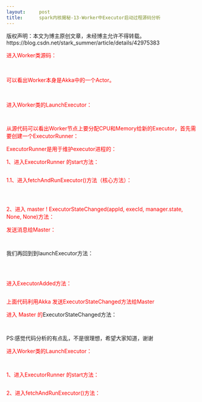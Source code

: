 ```yaml
---
layout:     post
title:      spark内核揭秘-13-Worker中Executor启动过程源码分析
---
```

<div id="article_content" class="article_content clearfix csdn-tracking-statistics" data-pid="blog" data-mod="popu_307" data-dsm="post">
								<div class="article-copyright">
					版权声明：本文为博主原创文章，未经博主允许不得转载。					https://blog.csdn.net/stark_summer/article/details/42975383				</div>
								            <link rel="stylesheet" href="https://csdnimg.cn/release/phoenix/template/css/ck_htmledit_views-f76675cdea.css">
						<div class="htmledit_views" id="content_views">
                
<p><span style="color:#ff0000;">进入Worker类源码：</span></p>
<p><span style="color:#ff0000;"><img src="https://img-blog.csdn.net/20150121203300640?watermark/2/text/aHR0cDovL2Jsb2cuY3Nkbi5uZXQvc3Rhcmtfc3VtbWVy/font/5a6L5L2T/fontsize/400/fill/I0JBQkFCMA==/dissolve/70/gravity/Center" alt=""><br></span></p>
<p><span style="color:#ff0000;"></span></p>
<p><span style="color:#ff0000;"><br>
可以看出Worker本身是Akka中的一个Actor。<br></span></p>
<p><br></p>
<p><span style="color:#ff0000;">进入Worker类的LaunchExecutor：</span></p>
<p><span style="color:#ff0000;"><img src="https://img-blog.csdn.net/20150121200514093?watermark/2/text/aHR0cDovL2Jsb2cuY3Nkbi5uZXQvc3Rhcmtfc3VtbWVy/font/5a6L5L2T/fontsize/400/fill/I0JBQkFCMA==/dissolve/70/gravity/Center" alt=""><br></span></p>
<p><span style="color:rgb(255,0,0);"><img src="https://img-blog.csdn.net/20150121200619076?watermark/2/text/aHR0cDovL2Jsb2cuY3Nkbi5uZXQvc3Rhcmtfc3VtbWVy/font/5a6L5L2T/fontsize/400/fill/I0JBQkFCMA==/dissolve/70/gravity/Center" alt=""><br></span></p>
<p><span style="color:rgb(255,0,0);">从源代码可以看出Worker节点上要分配CPU和Memory给新的Executor，首先需要创建一个ExecutorRunner：</span></p>
<p><span style="color:rgb(255,0,0);">ExecutorRunner是用于维护executor进程的：</span></p>
<p><span style="color:rgb(255,0,0);"></span></p>
<p></p>
<p><span style="color:rgb(255,0,0);">1、进入ExecutorRunner 的start方法：</span></p>
<p><span style="color:rgb(255,0,0);"><img src="https://img-blog.csdn.net/20150121200737875?watermark/2/text/aHR0cDovL2Jsb2cuY3Nkbi5uZXQvc3Rhcmtfc3VtbWVy/font/5a6L5L2T/fontsize/400/fill/I0JBQkFCMA==/dissolve/70/gravity/Center" alt=""><br></span></p>
<p><span style="color:rgb(255,0,0);">1.1、进入fetchAndRunExecutor()方法（核心方法）：</span></p>
<p><span style="color:rgb(255,0,0);"><img src="https://img-blog.csdn.net/20150121200914093?watermark/2/text/aHR0cDovL2Jsb2cuY3Nkbi5uZXQvc3Rhcmtfc3VtbWVy/font/5a6L5L2T/fontsize/400/fill/I0JBQkFCMA==/dissolve/70/gravity/Center" alt=""><br></span></p>
<p><span style="color:rgb(255,0,0);"><img src="https://img-blog.csdn.net/20150121200938616?watermark/2/text/aHR0cDovL2Jsb2cuY3Nkbi5uZXQvc3Rhcmtfc3VtbWVy/font/5a6L5L2T/fontsize/400/fill/I0JBQkFCMA==/dissolve/70/gravity/Center" alt=""><br></span></p>
<p><span style="color:rgb(255,0,0);"><img src="https://img-blog.csdn.net/20150121201002016?watermark/2/text/aHR0cDovL2Jsb2cuY3Nkbi5uZXQvc3Rhcmtfc3VtbWVy/font/5a6L5L2T/fontsize/400/fill/I0JBQkFCMA==/dissolve/70/gravity/Center" alt=""></span></p>
<p><span style="color:#ff0000;">2、进入</span><span style="color:rgb(255,0,0);"> master ! ExecutorStateChanged(appId, execId, manager.state, None, None)方法：</span></p>
<p><span style="color:rgb(255,0,0);">发送消息给Master：</span></p>
<p><span style="color:rgb(255,0,0);"><img src="https://img-blog.csdn.net/20150121204956309?watermark/2/text/aHR0cDovL2Jsb2cuY3Nkbi5uZXQvc3Rhcmtfc3VtbWVy/font/5a6L5L2T/fontsize/400/fill/I0JBQkFCMA==/dissolve/70/gravity/Center" alt=""><br></span></p>
<p><span style="color:rgb(255,0,0);"><img src="https://img-blog.csdn.net/20150121205014984?watermark/2/text/aHR0cDovL2Jsb2cuY3Nkbi5uZXQvc3Rhcmtfc3VtbWVy/font/5a6L5L2T/fontsize/400/fill/I0JBQkFCMA==/dissolve/70/gravity/Center" alt=""><br></span></p>
<p>我们再回到到launchExecutor方法：</p>
<p><br></p>
<p><img src="https://img-blog.csdn.net/20150121212446556?watermark/2/text/aHR0cDovL2Jsb2cuY3Nkbi5uZXQvc3Rhcmtfc3VtbWVy/font/5a6L5L2T/fontsize/400/fill/I0JBQkFCMA==/dissolve/70/gravity/Center" alt=""><br></p>
<p><span style="color:rgb(255,0,0);">进入ExecutorAdded方法：</span></p>
<p><span style="color:rgb(255,0,0);"><img src="https://img-blog.csdn.net/20150121212610390?watermark/2/text/aHR0cDovL2Jsb2cuY3Nkbi5uZXQvc3Rhcmtfc3VtbWVy/font/5a6L5L2T/fontsize/400/fill/I0JBQkFCMA==/dissolve/70/gravity/Center" alt=""><br></span></p>
<p><span style="color:#ff0000;">上面代码利用Akka 发送ExecutorStateChanged方法给Master</span></p>
<p><span style="color:#ff0000;"></span></p>
<p><span style="color:#ff0000;">进入 Master 的</span>ExecutorStateChanged方法：</p>
<p><img src="https://img-blog.csdn.net/20150121212954828?watermark/2/text/aHR0cDovL2Jsb2cuY3Nkbi5uZXQvc3Rhcmtfc3VtbWVy/font/5a6L5L2T/fontsize/400/fill/I0JBQkFCMA==/dissolve/70/gravity/Center" alt=""><br></p>
<p><span style="color:rgb(255,0,0);"><img src="https://img-blog.csdn.net/20150121212952890?watermark/2/text/aHR0cDovL2Jsb2cuY3Nkbi5uZXQvc3Rhcmtfc3VtbWVy/font/5a6L5L2T/fontsize/400/fill/I0JBQkFCMA==/dissolve/70/gravity/Center" alt=""><br></span></p>
<p>PS:感觉代码分析的有点乱，不是很理想，希望大家知道，谢谢</p>
<div>
<p><span style="color:#ff0000;">进入Worker类的LaunchExecutor：</span></p>
<p><span style="color:#ff0000;"><img src="https://img-blog.csdn.net/20150121200514093?watermark/2/text/aHR0cDovL2Jsb2cuY3Nkbi5uZXQvc3Rhcmtfc3VtbWVy/font/5a6L5L2T/fontsize/400/fill/I0JBQkFCMA==/dissolve/70/gravity/Center" alt=""><br></span></p>
<p><span style="color:rgb(255,0,0);"><img src="https://img-blog.csdn.net/20150121200619076?watermark/2/text/aHR0cDovL2Jsb2cuY3Nkbi5uZXQvc3Rhcmtfc3VtbWVy/font/5a6L5L2T/fontsize/400/fill/I0JBQkFCMA==/dissolve/70/gravity/Center" alt=""><br></span></p>
<p><span style="color:rgb(255,0,0);">1、进入ExecutorRunner 的start方法：</span></p>
<p><span style="color:rgb(255,0,0);"><img src="https://img-blog.csdn.net/20150121200737875?watermark/2/text/aHR0cDovL2Jsb2cuY3Nkbi5uZXQvc3Rhcmtfc3VtbWVy/font/5a6L5L2T/fontsize/400/fill/I0JBQkFCMA==/dissolve/70/gravity/Center" alt=""><br></span></p>
<p><span style="color:rgb(255,0,0);">2、进入fetchAndRunExecutor()方法：</span></p>
<p><span style="color:rgb(255,0,0);"><img src="https://img-blog.csdn.net/20150121200914093?watermark/2/text/aHR0cDovL2Jsb2cuY3Nkbi5uZXQvc3Rhcmtfc3VtbWVy/font/5a6L5L2T/fontsize/400/fill/I0JBQkFCMA==/dissolve/70/gravity/Center" alt=""><br></span></p>
<p><span style="color:rgb(255,0,0);"><img src="https://img-blog.csdn.net/20150121200938616?watermark/2/text/aHR0cDovL2Jsb2cuY3Nkbi5uZXQvc3Rhcmtfc3VtbWVy/font/5a6L5L2T/fontsize/400/fill/I0JBQkFCMA==/dissolve/70/gravity/Center" alt=""><br></span></p>
<p><span style="color:rgb(255,0,0);"><img src="https://img-blog.csdn.net/20150121201002016?watermark/2/text/aHR0cDovL2Jsb2cuY3Nkbi5uZXQvc3Rhcmtfc3VtbWVy/font/5a6L5L2T/fontsize/400/fill/I0JBQkFCMA==/dissolve/70/gravity/Center" alt=""></span></p>
</div>
            </div>
                </div>